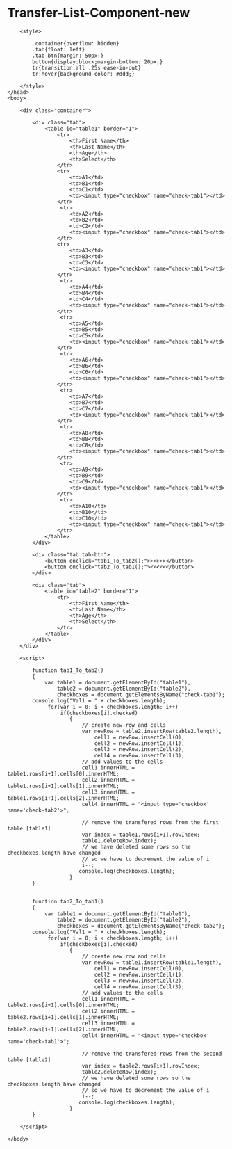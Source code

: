 # Transfer-List-Component-new
<!DOCTYPE html>
<html>
    <head>
        <title>Transfer Rows Between Two HTML Table</title>
        <meta charset="windows-1252">
        <meta name="viewport" content="width=device-width, initial-scale=1.0">
        
        <style>
            
            .container{overflow: hidden}
            .tab{float: left}
            .tab-btn{margin: 50px;}
            button{display:block;margin-bottom: 20px;}
            tr{transition:all .25s ease-in-out}
            tr:hover{background-color: #ddd;}
            
        </style>    
    </head>
    <body>
        
        <div class="container">
            
            <div class="tab">
                <table id="table1" border="1">
                    <tr>
                        <th>First Name</th>
                        <th>Last Name</th>
                        <th>Age</th>
                        <th>Select</th>
                    </tr>
                    <tr>
                        <td>A1</td>
                        <td>B1</td>
                        <td>C1</td>
                        <td><input type="checkbox" name="check-tab1"></td>
                    </tr>
                     <tr>
                        <td>A2</td>
                        <td>B2</td>
                        <td>C2</td>
                        <td><input type="checkbox" name="check-tab1"></td>
                    </tr>
                    <tr>
                        <td>A3</td>
                        <td>B3</td>
                        <td>C3</td>
                        <td><input type="checkbox" name="check-tab1"></td>
                    </tr>
                     <tr>
                        <td>A4</td>
                        <td>B4</td>
                        <td>C4</td>
                        <td><input type="checkbox" name="check-tab1"></td>
                    </tr>
                     <tr>
                        <td>A5</td>
                        <td>B5</td>
                        <td>C5</td>
                        <td><input type="checkbox" name="check-tab1"></td>
                    </tr>
                     <tr>
                        <td>A6</td>
                        <td>B6</td>
                        <td>C6</td>
                        <td><input type="checkbox" name="check-tab1"></td>
                    </tr>
                     <tr>
                        <td>A7</td>
                        <td>B7</td>
                        <td>C7</td>
                        <td><input type="checkbox" name="check-tab1"></td>
                    </tr>
                     <tr>
                        <td>A8</td>
                        <td>B8</td>
                        <td>C8</td>
                        <td><input type="checkbox" name="check-tab1"></td>
                    </tr>
                     <tr>
                        <td>A9</td>
                        <td>B9</td>
                        <td>C9</td>
                        <td><input type="checkbox" name="check-tab1"></td>
                    </tr>
                     <tr>
                        <td>A10</td>
                        <td>B10</td>
                        <td>C10</td>
                        <td><input type="checkbox" name="check-tab1"></td>
                    </tr>
                </table>
            </div>
            
            <div class="tab tab-btn">
                <button onclick="tab1_To_tab2();">>>>>></button>
                <button onclick="tab2_To_tab1();"><<<<<</button>
            </div>
            
            <div class="tab">
                <table id="table2" border="1">
                    <tr>
                        <th>First Name</th>
                        <th>Last Name</th>
                        <th>Age</th>
                        <th>Select</th>
                    </tr>
                </table>   
            </div>
        </div>
        
        <script>
            
            function tab1_To_tab2()
            {
                var table1 = document.getElementById("table1"),
                    table2 = document.getElementById("table2"),
                    checkboxes = document.getElementsByName("check-tab1");
            console.log("Val1 = " + checkboxes.length);
                 for(var i = 0; i < checkboxes.length; i++)
                     if(checkboxes[i].checked)
                        {
                            // create new row and cells
                            var newRow = table2.insertRow(table2.length),
                                cell1 = newRow.insertCell(0),
                                cell2 = newRow.insertCell(1),
                                cell3 = newRow.insertCell(2),
                                cell4 = newRow.insertCell(3);
                            // add values to the cells
                            cell1.innerHTML = table1.rows[i+1].cells[0].innerHTML;
                            cell2.innerHTML = table1.rows[i+1].cells[1].innerHTML;
                            cell3.innerHTML = table1.rows[i+1].cells[2].innerHTML;
                            cell4.innerHTML = "<input type='checkbox' name='check-tab2'>";
                           
                            // remove the transfered rows from the first table [table1]
                            var index = table1.rows[i+1].rowIndex;
                            table1.deleteRow(index);
                            // we have deleted some rows so the checkboxes.length have changed
                            // so we have to decrement the value of i
                            i--;
                           console.log(checkboxes.length);
                        }
            }
            
            
            function tab2_To_tab1()
            {
                var table1 = document.getElementById("table1"),
                    table2 = document.getElementById("table2"),
                    checkboxes = document.getElementsByName("check-tab2");
            console.log("Val1 = " + checkboxes.length);
                 for(var i = 0; i < checkboxes.length; i++)
                     if(checkboxes[i].checked)
                        {
                            // create new row and cells
                            var newRow = table1.insertRow(table1.length),
                                cell1 = newRow.insertCell(0),
                                cell2 = newRow.insertCell(1),
                                cell3 = newRow.insertCell(2),
                                cell4 = newRow.insertCell(3);
                            // add values to the cells
                            cell1.innerHTML = table2.rows[i+1].cells[0].innerHTML;
                            cell2.innerHTML = table2.rows[i+1].cells[1].innerHTML;
                            cell3.innerHTML = table2.rows[i+1].cells[2].innerHTML;
                            cell4.innerHTML = "<input type='checkbox' name='check-tab1'>";
                           
                            // remove the transfered rows from the second table [table2]
                            var index = table2.rows[i+1].rowIndex;
                            table2.deleteRow(index);
                            // we have deleted some rows so the checkboxes.length have changed
                            // so we have to decrement the value of i
                            i--;
                           console.log(checkboxes.length);
                        }
            }
            
        </script>    
        
    </body>
</html>
